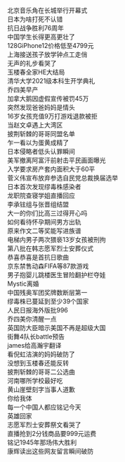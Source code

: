 北京音乐角在长城举行开幕式  
日本为啥打死不认错  
抗日战争胜利76周年  
中国学生长得更高更壮了  
128GiPhone12价格低至4799元  
上海接送孩子放学钟点工走俏  
无声的礼步看哭了  
玉楼春全家HE大结局  
清华大学2021级本科生开学典礼  
乔四美早产  
加拿大鹅因虚假宣传被罚45万  
突然发现爸爸妈妈是情头  
16岁女孩充值9万打游戏退款被拒  
当赵文卓遇上大湾区  
披荆斩棘的哥哥同盟名单  
乍一看以为蛋黄成精了  
日本侵略者低头认罪瞬间  
美军撤离阿富汗前射击平民画面曝光  
入学要求房产套内面积大于60平  
菅义伟宣布放弃参选自民党总裁换届选举  
日本首次发现缪毒株感染者  
龙职院查寝学姐直播回应  
李承铉组与张晋组结盟  
大一的你们比高三过得开心吗  
如何看待怀孕期间男方出轨  
原来作文二等奖能写进族谱  
电梯内男子两次猥亵13岁女孩被刑拘  
第八批在韩志愿军烈士安葬仪式  
恭喜恭喜是首抗日歌曲  
京东禁售动森FIFA等87款游戏  
男子抱婴儿跳楼医生冒险翻护栏夺娃  
Mystic离婚  
中国残奥军团奖牌数断层第一  
缪毒株已蔓延到至少39个国家  
人民日报海外版批996  
乔四美你清醒一点  
英国防大臣暗示美国不再是超级大国  
街舞4队长battle预告  
james给高瀚宇翻译  
看倪虹洁演的妈妈破防了  
没想到玉楼春还能反转  
披荆斩棘的哥哥二公选曲  
河南哪所学校最好吃  
黄山崖壁刻字当事人道歉  
你给我体  
每一个中国人都应铭记今天  
英雄回家  
志愿军烈士安葬祭文看哭了  
直播抢到2分钱商品要999元运费  
铭记1945年那场伟大胜利  
康辉读出这些网友留言瞬间破防  
